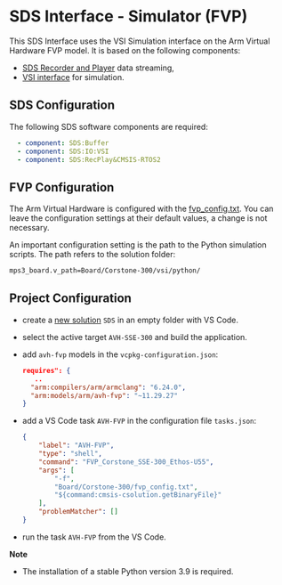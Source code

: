 # SDS Interface - Simulator (FVP)

This SDS Interface uses the VSI Simulation interface on the Arm Virtual Hardware FVP model.
It is based on the following components:

- [SDS Recorder and Player](https://arm-software.github.io/SDS-Framework/main/SDS_API/group__SDS__Recorder__Player.html) data streaming,
- [VSI interface](https://arm-software.github.io/AVH/main/simulation/html/group__arm__vsi.html) for simulation.

## SDS Configuration

The following SDS software components are required:

```yml
  - component: SDS:Buffer
  - component: SDS:IO:VSI
  - component: SDS:RecPlay&CMSIS-RTOS2
```

## FVP Configuration

The Arm Virtual Hardware is configured with the [fvp_config.txt](https://github.com/ARM-software/SDS-Framework/blob/main/template/Board/Corstone-300/fvp_config.txt). You can leave the configuration settings at their default values, a change is not necessary.

An important configuration setting is the path to the Python simulation scripts. The path refers to the solution folder:

```txt
mps3_board.v_path=Board/Corstone-300/vsi/python/
```

## Project Configuration

- create a [new solution](https://arm-software.github.io/SDS-Framework/main/template.html#create-new-solution) `SDS` in an empty folder with VS Code.
- select the active target `AVH-SSE-300` and build the application.
- add `avh-fvp` models in the `vcpkg-configuration.json`:

  ```json
  requires": {
     ..
    "arm:compilers/arm/armclang": "6.24.0",
    "arm:models/arm/avh-fvp": "~11.29.27"
  }
  ```

- add a VS Code task `AVH-FVP` in the configuration file `tasks.json`:

  ```json
  {
      "label": "AVH-FVP",
      "type": "shell",
      "command": "FVP_Corstone_SSE-300_Ethos-U55",
      "args": [
          "-f",
          "Board/Corstone-300/fvp_config.txt",
          "${command:cmsis-csolution.getBinaryFile}"
      ],
      "problemMatcher": []
  }
  ```

- run the task `AVH-FVP` from the VS Code.

**Note**

- The installation of a stable Python version 3.9 is required.
